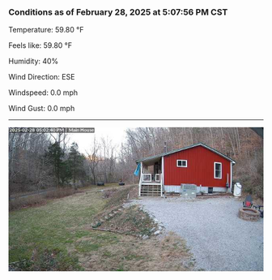 ### Conditions as of February 28, 2025 at 5:07:56 PM CST 

Temperature: 59.80 &deg;F

Feels like: 59.80 &deg;F

Humidity: 40%

Wind Direction: ESE

Windspeed: 0.0 mph

Wind Gust: 0.0 mph

---

<img src="./images/latest.jpeg"/>

